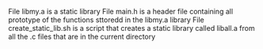 File libmy.a is a static library
File main.h is a header file containing all prototype of the functions sttoredd in the libmy.a library
File create_static_lib.sh is a script that creates a static library called liball.a from all the .c files that are in the current directory
